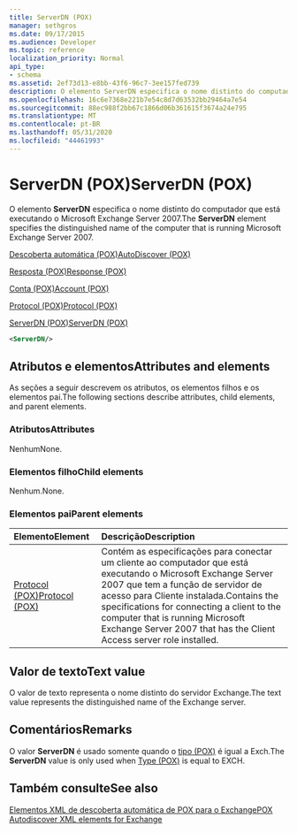 ```yaml
---
title: ServerDN (POX)
manager: sethgros
ms.date: 09/17/2015
ms.audience: Developer
ms.topic: reference
localization_priority: Normal
api_type:
- schema
ms.assetid: 2ef73d13-e8bb-43f6-96c7-3ee157fed739
description: O elemento ServerDN especifica o nome distinto do computador que está executando o Microsoft Exchange Server 2007.
ms.openlocfilehash: 16c6e7368e221b7e54c8d7d63532bb29464a7e54
ms.sourcegitcommit: 88ec988f2bb67c1866d06b361615f3674a24e795
ms.translationtype: MT
ms.contentlocale: pt-BR
ms.lasthandoff: 05/31/2020
ms.locfileid: "44461993"
---
```

# <a name="serverdn-pox"></a><span data-ttu-id="4730f-103">ServerDN (POX)</span><span class="sxs-lookup"><span data-stu-id="4730f-103">ServerDN (POX)</span></span>

<span data-ttu-id="4730f-104">O elemento **ServerDN** especifica o nome distinto do computador que está executando o Microsoft Exchange Server 2007.</span><span class="sxs-lookup"><span data-stu-id="4730f-104">The **ServerDN** element specifies the distinguished name of the computer that is running Microsoft Exchange Server 2007.</span></span> 
  
[<span data-ttu-id="4730f-105">Descoberta automática (POX)</span><span class="sxs-lookup"><span data-stu-id="4730f-105">AutoDiscover (POX)</span></span>](autodiscover-pox.md)
  
[<span data-ttu-id="4730f-106">Resposta (POX)</span><span class="sxs-lookup"><span data-stu-id="4730f-106">Response (POX)</span></span>](response-pox.md)
  
[<span data-ttu-id="4730f-107">Conta (POX)</span><span class="sxs-lookup"><span data-stu-id="4730f-107">Account (POX)</span></span>](account-pox.md)
  
[<span data-ttu-id="4730f-108">Protocol (POX)</span><span class="sxs-lookup"><span data-stu-id="4730f-108">Protocol (POX)</span></span>](protocol-pox.md)
  
[<span data-ttu-id="4730f-109">ServerDN (POX)</span><span class="sxs-lookup"><span data-stu-id="4730f-109">ServerDN (POX)</span></span>](serverdn-pox.md)
  
```xml
<ServerDN/>
```

## <a name="attributes-and-elements"></a><span data-ttu-id="4730f-110">Atributos e elementos</span><span class="sxs-lookup"><span data-stu-id="4730f-110">Attributes and elements</span></span>

<span data-ttu-id="4730f-111">As seções a seguir descrevem os atributos, os elementos filhos e os elementos pai.</span><span class="sxs-lookup"><span data-stu-id="4730f-111">The following sections describe attributes, child elements, and parent elements.</span></span>
  
### <a name="attributes"></a><span data-ttu-id="4730f-112">Atributos</span><span class="sxs-lookup"><span data-stu-id="4730f-112">Attributes</span></span>

<span data-ttu-id="4730f-113">Nenhum</span><span class="sxs-lookup"><span data-stu-id="4730f-113">None.</span></span>
  
### <a name="child-elements"></a><span data-ttu-id="4730f-114">Elementos filho</span><span class="sxs-lookup"><span data-stu-id="4730f-114">Child elements</span></span>

<span data-ttu-id="4730f-115">Nenhum.</span><span class="sxs-lookup"><span data-stu-id="4730f-115">None.</span></span>
  
### <a name="parent-elements"></a><span data-ttu-id="4730f-116">Elementos pai</span><span class="sxs-lookup"><span data-stu-id="4730f-116">Parent elements</span></span>

|<span data-ttu-id="4730f-117">**Elemento**</span><span class="sxs-lookup"><span data-stu-id="4730f-117">**Element**</span></span>|<span data-ttu-id="4730f-118">**Descrição**</span><span class="sxs-lookup"><span data-stu-id="4730f-118">**Description**</span></span>|
|:-----|:-----|
|[<span data-ttu-id="4730f-119">Protocol (POX)</span><span class="sxs-lookup"><span data-stu-id="4730f-119">Protocol (POX)</span></span>](protocol-pox.md) <br/> |<span data-ttu-id="4730f-120">Contém as especificações para conectar um cliente ao computador que está executando o Microsoft Exchange Server 2007 que tem a função de servidor de acesso para Cliente instalada.</span><span class="sxs-lookup"><span data-stu-id="4730f-120">Contains the specifications for connecting a client to the computer that is running Microsoft Exchange Server 2007 that has the Client Access server role installed.</span></span>  <br/> |
   
## <a name="text-value"></a><span data-ttu-id="4730f-121">Valor de texto</span><span class="sxs-lookup"><span data-stu-id="4730f-121">Text value</span></span>

<span data-ttu-id="4730f-122">O valor de texto representa o nome distinto do servidor Exchange.</span><span class="sxs-lookup"><span data-stu-id="4730f-122">The text value represents the distinguished name of the Exchange server.</span></span>
  
## <a name="remarks"></a><span data-ttu-id="4730f-123">Comentários</span><span class="sxs-lookup"><span data-stu-id="4730f-123">Remarks</span></span>

<span data-ttu-id="4730f-124">O valor **ServerDN** é usado somente quando o [tipo (POX)](type-pox.md) é igual a Exch.</span><span class="sxs-lookup"><span data-stu-id="4730f-124">The **ServerDN** value is only used when [Type (POX)](type-pox.md) is equal to EXCH.</span></span> 
  
## <a name="see-also"></a><span data-ttu-id="4730f-125">Também consulte</span><span class="sxs-lookup"><span data-stu-id="4730f-125">See also</span></span>



[<span data-ttu-id="4730f-126">Elementos XML de descoberta automática de POX para o Exchange</span><span class="sxs-lookup"><span data-stu-id="4730f-126">POX Autodiscover XML elements for Exchange</span></span>](pox-autodiscover-xml-elements-for-exchange.md)

